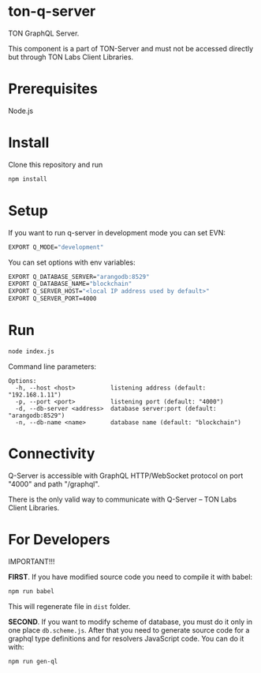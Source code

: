 # ton-q-server
TON GraphQL Server.

This component is a part of TON-Server and must not be accessed directly but through TON Labs Client Libraries.

# Prerequisites

Node.js

# Install

Clone this repository and run
```bash
npm install
```

# Setup
 
 If you want to run q-server in development mode you can set EVN:
 ```bash
 EXPORT Q_MODE="development"
 ```
 You can set options with env variables:
 ```bash
EXPORT Q_DATABASE_SERVER="arangodb:8529"
EXPORT Q_DATABASE_NAME="blockchain"
EXPORT Q_SERVER_HOST="<local IP address used by default>"
EXPORT Q_SERVER_PORT=4000
```

# Run

```bash
node index.js
```
Command line parameters:

```
Options:
  -h, --host <host>          listening address (default: "192.168.1.11")
  -p, --port <port>          listening port (default: "4000")
  -d, --db-server <address>  database server:port (default: "arangodb:8529")
  -n, --db-name <name>       database name (default: "blockchain")

```

# Connectivity

Q-Server is accessible with GraphQL HTTP/WebSocket protocol on port "4000" and path "/graphql".

There is the only valid way to communicate with Q-Server – TON Labs Client Libraries.

# For Developers

IMPORTANT!!!

**FIRST**. If you have modified source code you need to compile it with babel:
```bash
npm run babel
```
This will regenerate file in `dist` folder.

**SECOND**. If you want to modify scheme of database, you must do it only in one place `db.scheme.js`.
After that you need to generate source code for a graphql type definitions and for resolvers JavaScript code.
You can do it with:
```bash
npm run gen-ql
``` 
